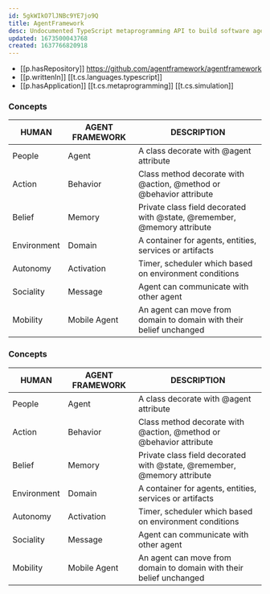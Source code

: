 ```yaml
---
id: 5gkWIkO7lJNBc9YE7jo9Q
title: AgentFramework
desc: Undocumented TypeScript metaprogramming API to build software agents
updated: 1673500043768
created: 1637766820918
---
```


- [[p.hasRepository]] https://github.com/agentframework/agentframework
- [[p.writtenIn]] [[t.cs.languages.typescript]]
- [[p.hasApplication]] [[t.cs.metaprogramming]] [[t.cs.simulation]]

### Concepts

| HUMAN | AGENT FRAMEWORK | DESCRIPTION |
| --- | --- | --- |
| People | Agent | A class decorate with @agent attribute |
| Action | Behavior | Class method decorate with @action, @method or @behavior attribute |
| Belief | Memory | Private class field decorated with @state, @remember, @memory attribute |
| Environment | Domain | A container for agents, entities, services or artifacts |
| Autonomy | Activation | Timer, scheduler which based on environment conditions |
| Sociality | Message | Agent can communicate with other agent |
| Mobility | Mobile Agent | An agent can move from domain to domain with their belief unchanged |

### [](https://github.com/agentframework/agentframework#when-use-agent-framework)

### Concepts

| HUMAN | AGENT FRAMEWORK | DESCRIPTION |
| --- | --- | --- |
| People | Agent | A class decorate with @agent attribute |
| Action | Behavior | Class method decorate with @action, @method or @behavior attribute |
| Belief | Memory | Private class field decorated with @state, @remember, @memory attribute |
| Environment | Domain | A container for agents, entities, services or artifacts |
| Autonomy | Activation | Timer, scheduler which based on environment conditions |
| Sociality | Message | Agent can communicate with other agent |
| Mobility | Mobile Agent | An agent can move from domain to domain with their belief unchanged |

### [](https://github.com/agentframework/agentframework#when-use-agent-framework)